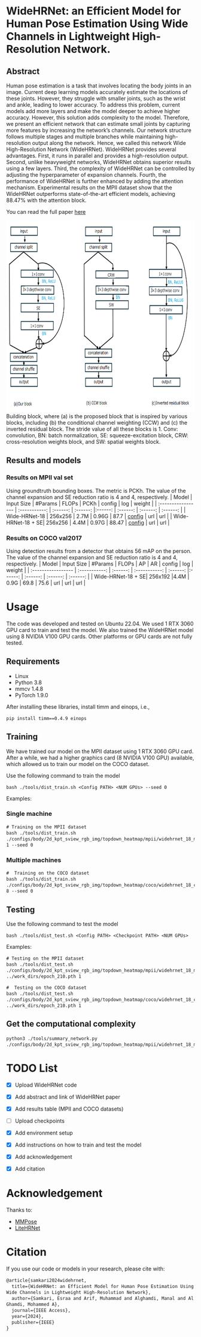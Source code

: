 # WideHRNet: an Efficient Model for Human Pose Estimation Using Wide Channels in Lightweight High-Resolution Network.

## Abstract 
Human pose estimation is a task that involves locating the body joints in an image. Current deep learning models accurately estimate the locations of these joints. However, they struggle with smaller joints, such as the wrist and ankle, leading to lower accuracy. To address this problem, current models add more layers and make the model deeper to achieve higher accuracy. However, this solution adds complexity to the model. Therefore, we present an efficient network that can estimate small joints by capturing more features by increasing the network’s channels. Our network structure follows multiple stages and multiple branches while maintaining high-resolution output along the network. Hence, we called this network Wide High-Resolution Network (WideHRNet). WideHRNet provides several advantages. First, it runs in parallel and provides a high-resolution output. Second, unlike heavyweight networks, WideHRNet obtains superior results using a few layers. Third, the complexity of WideHRNet can be controlled by adjusting the hyperparameter of expansion channels. Fourth, the performance of WideHRNet is further enhanced by adding the attention mechanism. Experimental results on the MPII dataset show that the WideHRNet outperforms state-of-the-art efficient models, achieving 88.47% with the attention block.

You can read the full paper [here](https://ieeexplore.ieee.org/abstract/document/10707605)

<img width="960" height="512" src="/resources/WideHRNet.jpg"/>
Building block, where (a) is the proposed block that is inspired by various blocks, including (b) the conditional channel weighting (CCW) and (c) the inverted residual block. The stride value of all these blocks is 1. Conv: convolution, BN: batch normalization, SE: squeeze-excitation block, CRW: cross-resolution weights block, and SW: spatial weights block.

## Results and models
### Results on MPII val set
Using groundtruth bounding boxes. The metric is PCKh.  The value of the channel expansion and SE reduction ratio is 4 and 4, respectively.
| Model  | Input Size | #Params | FLOPs | PCKh | config | log | weight |
| :----------------- | :-----------: | :------: | :------: |:------: | :------: |  :------: |  :------: |
| Wide-HRNet-18 | 256x256 | 2.7M | 0.96G | 87.7 | [config](WideHRNet/configs/body/2d_kpt_sview_rgb_img/topdown_heatmap/mpii/widehrnet_18_mpii_256x256.py) |  url |  url |
| Wide-HRNet-18 + SE| 256x256 | 4.4M | 0.97G | 88.47 | [config](WideHRNet/configs/body/2d_kpt_sview_rgb_img/topdown_heatmap/mpii/widehrnet_18_se_mpii_256x256.py)  |  url |  url |


### Results on COCO val2017
Using detection results from a detector that obtains 56 mAP on the person. The value of the channel expansion and SE reduction ratio is 4 and 4, respectively.
| Model  | Input Size | #Params | FLOPs | AP | AR | config | log | weight |
| :----------------- | :-----------:  | :------: | :-----------: | :------: |:------: | :------: |  :------: |  :------: |
| Wide-HRNet-18 + SE| 256x192 |4.4M | 0.9G | 69.8 | 75.6 | url |  url |  url |



# Usage 
The code was developed and tested on Ubuntu 22.04. We used 1 RTX 3060 GPU card to train and test the model. We also trained the WideHRNet model using 8 NVIDIA V100 GPU cards. Other platforms or GPU cards are not fully tested.

## Requirements
- Linux
- Python 3.8
- mmcv 1.4.8
- PyTorch 1.9.0

After installing these libraries, install timm and einops, i.e.,
```shell
pip install timm==0.4.9 einops
```

## Training 
We have trained our model on the MPII dataset using 1 RTX 3060 GPU card. After a while, we had a higher graphics card (8 NVIDIA V100 GPU) available, which allowed us to train our model on the COCO dataset.

Use the following command to train the model
```shell
bash ./tools/dist_train.sh <Config PATH> <NUM GPUs> --seed 0
```
Examples:
### Single machine
```shell
# Training on the MPII dataset
bash ./tools/dist_train.sh ./configs/body/2d_kpt_sview_rgb_img/topdown_heatmap/mpii/widehrnet_18_mpii_256x256.py 1 --seed 0
```

### Multiple machines
```shell
#  Training on the COCO dataset
bash ./tools/dist_train.sh ./configs/body/2d_kpt_sview_rgb_img/topdown_heatmap/coco/widehrnet_18_coco_256x192.py 8 --seed 0 
```

## Testing
Use the following command to test the model
```shell
bash ./tools/dist_test.sh <Config PATH> <Checkpoint PATH> <NUM GPUs>
```
Examples:
```shell
# Testing on the MPII dataset
bash ./tools/dist_test.sh ./configs/body/2d_kpt_sview_rgb_img/topdown_heatmap/mpii/widehrnet_18_mpii_256x256.py  ../work_dirs/epoch_210.pth 1
```

```shell
#  Testing on the COCO dataset
bash ./tools/dist_test.sh ./configs/body/2d_kpt_sview_rgb_img/topdown_heatmap/coco/widehrnet_18_coco_256x192.py  ../work_dirs/epoch_210.pth 1
```

## Get the computational complexity
```shell
python3 ./tools/summary_network.py ./configs/body/2d_kpt_sview_rgb_img/topdown_heatmap/mpii/widehrnet_18_mpii_256x256.py 
```


# TODO List
- [x] Upload WideHRNet code
- [x] Add abstract and link of WideHRNet paper
- [x] Add results table (MPII and COCO datasets)
- [ ] Upload checkpoints
- [x] Add environment setup 
- [x] Add instructions on how to train and test the model
- [x] Add acknowledgement
- [x] Add citation 


# Acknowledgement
Thanks to:
- [MMPose](https://github.com/open-mmlab/mmpose)
- [LiteHRNet](https://github.com/HRNet/Lite-HRNet)

# Citation
If you use our code or models in your research, please cite with:
```
@article{samkari2024widehrnet,
  title={WideHRNet: an Efficient Model for Human Pose Estimation Using Wide Channels in Lightweight High-Resolution Network},
  author={Samkari, Esraa and Arif, Muhammad and Alghamdi, Manal and Al Ghamdi, Mohammed A},
  journal={IEEE Access},
  year={2024},
  publisher={IEEE}
}

```

